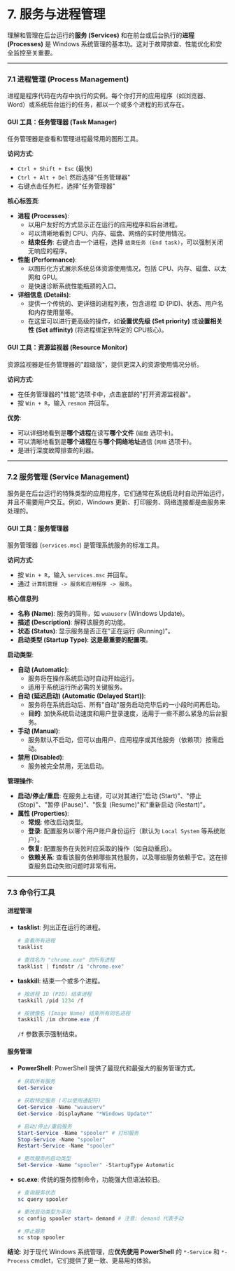 # 7. 服务与进程管理

理解和管理在后台运行的**服务 (Services)** 和在前台或后台执行的**进程 (Processes)** 是 Windows 系统管理的基本功。这对于故障排查、性能优化和安全监控至关重要。

---

### 7.1 进程管理 (Process Management)

进程是程序代码在内存中执行的实例。每个你打开的应用程序（如浏览器、Word）或系统后台运行的任务，都以一个或多个进程的形式存在。

#### GUI 工具：任务管理器 (Task Manager)

任务管理器是查看和管理进程最常用的图形工具。

**访问方式**:
-   `Ctrl + Shift + Esc` (最快)
-   `Ctrl + Alt + Del` 然后选择"任务管理器"
-   右键点击任务栏，选择"任务管理器"

**核心标签页**:
-   **进程 (Processes)**:
    -   以用户友好的方式显示正在运行的应用程序和后台进程。
    -   可以清晰地看到 CPU、内存、磁盘、网络的实时使用情况。
    -   **结束任务**: 右键点击一个进程，选择 `结束任务 (End task)`，可以强制关闭无响应的程序。
-   **性能 (Performance)**:
    -   以图形化方式展示系统总体资源使用情况，包括 CPU、内存、磁盘、以太网和 GPU。
    -   是快速诊断系统性能瓶颈的入口。
-   **详细信息 (Details)**:
    -   提供一个传统的、更详细的进程列表，包含进程 ID (PID)、状态、用户名和内存使用量等。
    -   在这里可以进行更高级的操作，如**设置优先级 (Set priority)** 或**设置相关性 (Set affinity)** (将进程绑定到特定的 CPU核心)。

#### GUI 工具：资源监视器 (Resource Monitor)

资源监视器是任务管理器的"超级版"，提供更深入的资源使用情况分析。

**访问方式**:
-   在任务管理器的"性能"选项卡中，点击底部的"打开资源监视器"。
-   按 `Win + R`，输入 `resmon` 并回车。

**优势**:
-   可以详细地看到是**哪个进程**在读写**哪个文件** (`磁盘` 选项卡)。
-   可以清晰地看到是**哪个进程**在与**哪个网络地址**通信 (`网络` 选项卡)。
-   是进行深度故障排查的利器。

---

### 7.2 服务管理 (Service Management)

服务是在后台运行的特殊类型的应用程序，它们通常在系统启动时自动开始运行，并且不需要用户交互。例如，Windows 更新、打印服务、网络连接都是由服务来处理的。

#### GUI 工具：服务管理器

服务管理器 (`services.msc`) 是管理系统服务的标准工具。

**访问方式**:
-   按 `Win + R`，输入 `services.msc` 并回车。
-   通过 `计算机管理 -> 服务和应用程序 -> 服务`。

**核心信息列**:
-   **名称 (Name)**: 服务的简称，如 `wuauserv` (Windows Update)。
-   **描述 (Description)**: 解释该服务的功能。
-   **状态 (Status)**: 显示服务是否正在"正在运行 (Running)"。
-   **启动类型 (Startup Type)**: **这是最重要的配置项**。

**启动类型**:
-   **自动 (Automatic)**:
    -   服务将在操作系统启动时自动开始运行。
    -   适用于系统运行所必需的关键服务。
-   **自动 (延迟启动) (Automatic (Delayed Start))**:
    -   服务将在系统启动后、所有"自动"服务启动完毕后的一小段时间再启动。
    -   **目的**: 加快系统启动速度和用户登录速度，适用于一些不那么紧急的后台服务。
-   **手动 (Manual)**:
    -   服务默认不启动，但可以由用户、应用程序或其他服务（依赖项）按需启动。
-   **禁用 (Disabled)**:
    -   服务被完全禁用，无法启动。

**管理操作**:
-   **启动/停止/重启**: 在服务上右键，可以对其进行"启动 (Start)"、"停止 (Stop)"、"暂停 (Pause)"、"恢复 (Resume)"和"重新启动 (Restart)"。
-   **属性 (Properties)**:
    -   **常规**: 修改启动类型。
    -   **登录**: 配置服务以哪个用户账户身份运行（默认为 `Local System` 等系统账户）。
    -   **恢复**: 配置服务在失败时应采取的操作（如自动重启）。
    -   **依赖关系**: 查看该服务依赖哪些其他服务，以及哪些服务依赖于它。这在排查服务启动失败问题时非常有用。

---

### 7.3 命令行工具

#### 进程管理

-   **tasklist**: 列出正在运行的进程。
    ```powershell
    # 查看所有进程
    tasklist

    # 查找名为 "chrome.exe" 的所有进程
    tasklist | findstr /i "chrome.exe"
    ```
-   **taskkill**: 结束一个或多个进程。
    ```powershell
    # 按进程 ID (PID) 结束进程
    taskkill /pid 1234 /f

    # 按镜像名 (Image Name) 结束所有同名进程
    taskkill /im chrome.exe /f
    ```
    `/f` 参数表示强制结束。

#### 服务管理

-   **PowerShell**: PowerShell 提供了最现代和最强大的服务管理方式。
    ```powershell
    # 获取所有服务
    Get-Service

    # 获取特定服务 (可以使用通配符)
    Get-Service -Name "wuauserv"
    Get-Service -DisplayName "*Windows Update*"

    # 启动/停止/重启服务
    Start-Service -Name "spooler" # 打印服务
    Stop-Service -Name "spooler"
    Restart-Service -Name "spooler"

    # 更改服务的启动类型
    Set-Service -Name "spooler" -StartupType Automatic
    ```

-   **sc.exe**: 传统的服务控制命令，功能强大但语法较旧。
    ```powershell
    # 查询服务状态
    sc query spooler

    # 更改启动类型为手动
    sc config spooler start= demand # 注意: demand 代表手动
    
    # 停止服务
    sc stop spooler
    ```

**结论**: 对于现代 Windows 系统管理，应**优先使用 PowerShell** 的 `*-Service` 和 `*-Process` cmdlet，它们提供了更一致、更易用的体验。 